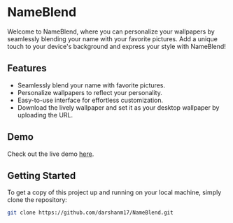 # NameBlend

Welcome to NameBlend, where you can personalize your wallpapers by seamlessly blending your name with your favorite pictures. Add a unique touch to your device's background and express your style with NameBlend!

## Features

- Seamlessly blend your name with favorite pictures.
- Personalize wallpapers to reflect your personality.
- Easy-to-use interface for effortless customization.
- Download the lively wallpaper and set it as your desktop wallpaper by uploading the URL.

## Demo

Check out the live demo [here](https://darshanm17.github.io/NameBlend/).

## Getting Started

To get a copy of this project up and running on your local machine, simply clone the repository:

```bash
git clone https://github.com/darshanm17/NameBlend.git
